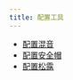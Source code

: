 ```yaml
---
title: 配置工具
---
```


<head>
  <title>配置 EOS EVM 工具</title>
</head>

* [配置混音](./10_remix.md)
* [配置安全帽](./20_hardhat.md)
* [配置松露](./30_truffle.md)
